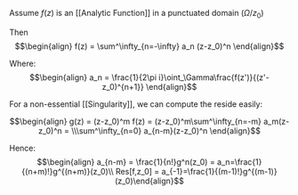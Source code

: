 Assume $f(z)$ is an [[Analytic Function]] in a punctuated domain $(\Omega/z_0)$

Then $$\begin{align} f(z) = \sum^\infty_{n=-\infty} a_n (z-z_0)^n \end{align}$$

Where: $$\begin{align} a_n = \frac{1}{2\pi i}\oint_\Gamma\frac{f(z')}{(z'-z_0)^{n+1}} \end{align}$$

For a non-essential [[Singularity]], we can compute the reside easily:

$$\begin{align} g(z) = (z-z_0)^m f(z) = (z-z_0)^m\sum^\infty_{n=-m} a_m(z-z_0)^n = \\\sum^\infty_{n=0} a_{n-m}(z-z_0)^n \end{align}$$

Hence: 
$$\begin{align} a_{n-m} = \frac{1}{n!}g^n(z_0) = a_n=\frac{1}{(n+m)!}g^{(n+m)}(z_0)\\ Res[f,z_0] = a_{-1}=\frac{1}{(m-1)!}g^{(m-1)}(z_0)\end{align}$$

